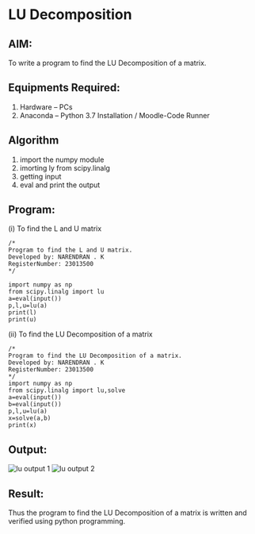 # LU Decomposition 

## AIM:
To write a program to find the LU Decomposition of a matrix.

## Equipments Required:
1. Hardware – PCs
2. Anaconda – Python 3.7 Installation / Moodle-Code Runner

## Algorithm
1. import the numpy module
2. imorting ly from scipy.linalg
3. getting input
4. eval and print the output

## Program:
(i) To find the L and U matrix
```
/*
Program to find the L and U matrix.
Developed by: NARENDRAN . K
RegisterNumber: 23013500
*/

import numpy as np
from scipy.linalg import lu
a=eval(input())
p,l,u=lu(a)
print(l)
print(u)
```
(ii) To find the LU Decomposition of a matrix
```
/*
Program to find the LU Decomposition of a matrix.
Developed by: NARENDRAN . K
RegisterNumber: 23013500
*/
import numpy as np
from scipy.linalg import lu,solve
a=eval(input())
b=eval(input())
p,l,u=lu(a)
x=solve(a,b)
print(x)
```

## Output:
![lu output 1](https://github.com/Narendran-sec/LU-Decomposition/assets/147473131/7338e6a3-f4c3-4c1a-8302-eb865d661805)
![lu output 2](https://github.com/Narendran-sec/LU-Decomposition/assets/147473131/1a86044b-6b24-418d-8bfb-7dcfe7b8ee40)

## Result:
Thus the program to find the LU Decomposition of a matrix is written and verified using python programming.

